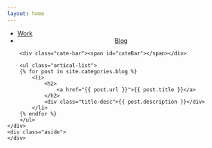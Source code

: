 ```yaml
---
layout: home
---
```


<div class="index-content blog">
    <div class="section">
        <ul class="artical-cate">
            <li><a href="/"><span>Work</span></a></li>
            <li class="on" style="text-align:center"><a href="/blog"><span>Blog</span></a></li>
        </ul>

        <div class="cate-bar"><span id="cateBar"></span></div>

        <ul class="artical-list">
        {% for post in site.categories.blog %}
            <li>
                <h2>
                    <a href="{{ post.url }}">{{ post.title }}</a>
                </h2>
                <div class="title-desc">{{ post.description }}</div>
            </li>
        {% endfor %}
        </ul>
    </div>
    <div class="aside">
    </div>
</div>
